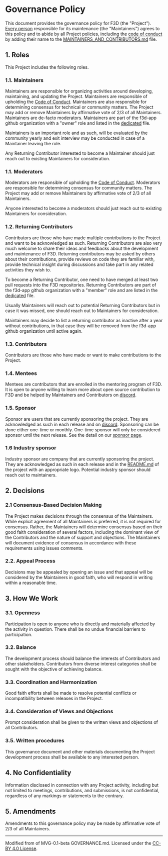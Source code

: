 # Governance Policy

This document provides the governance policy for F3D (the "Project"). [Every person](./MAINTAINERS_AND_CONTRIBUTORS.md) responsible for its maintenance (the "Maintainers") agrees to this policy and to abide by all Project policies, including the [code of conduct](../../CODE_OF_CONDUCT.md) by adding their name to the [MAINTAINERS_AND_CONTRIBUTORS.md](./MAINTAINERS_AND_CONTRIBUTORS.md) file.

## 1. Roles

This Project includes the following roles.

### 1.1. Maintainers

Maintainers are responsible for organizing activities around developing, maintaining, and updating the Project. Maintainers are responsible of upholding the [Code of Conduct](../../CODE_OF_CONDUCT.md). Maintainers are also responsible for determining consensus for technical or community matters. The Project may add or remove Maintainers by affirmative vote of 2/3 of all Maintainers. Maintainers are de-facto moderators. Maintainers are part of the f3d-app github organization with a "owner" role and listed in the [dedicated](./MAINTAINERS_AND_CONTRIBUTORS.md) file.

Maintainers is an important role and as such, will be evaluated by the community yearly and exit interview may be conducted in case of a Maintainer leaving the role.

Any Returning Contributor interested to become a Maintainer should just reach out to existing Maintainers for consideration.

### 1.1. Moderators

Moderators are responsible of upholding the [Code of Conduct](../../CODE_OF_CONDUCT.md). Moderators are responsible for determining consensus for community matters. The Project may add or remove Maintainers by affirmative vote of 2/3 of all Maintainers.

Anyone interested to become a moderators should just reach out to existing Maintainers for consideration.

### 1.2. Returning Contributors

Contributors are those who have made multiple contributions to the Project and want to be acknowledged as such. Returning Contributors are also very much welcome to share their ideas and feedbacks about the development and maintenance of F3D. Returning contributors may be asked by others about their contributions, provide reviews on code they are familiar with, provide technical insight during discussions and take part in any related activities they wish to.

To become a Returning Contributor, one need to have merged at least two pull requests into the F3D repositories. Returning Contributors are part of the f3d-app github organization with a "member" role and are listed in the [dedicated](./MAINTAINERS_AND_CONTRIBUTORS.md) file.

Usually Maintainers will reach out to potential Returning Contributors but in case it was missed, one should reach out to Maintainers for consideration.

Maintainers may decide to list a returning contributor as inactive after a year without contributions, in that case they will be removed from the f3d-app github organization until active again.

### 1.3. Contributors

Contributors are those who have made or want to make contributions to the Project.

### 1.4. Mentees

Mentees are contributors that are enrolled in the mentoring program of F3D. It is open to anyone willing to learn more about open source contribution to F3D
and be helped by Maintainers and Contributors on [discord](https://discord.f3d.app).

### 1.5. Sponsor

Sponsor are users that are currently sponsoring the project. They are acknowledged as such in each release and on [discord](https://discord.f3d.app). Sponsoring can be done either one-time or monthly. One-time sponsor will only be considered sponsor until the next release. See the detail on our [sponsor page](https://github.com/sponsors/f3d-app).

### 1.6 Industry sponsor

Industry sponsor are company that are currently sponsoring the project. They are acknowledged as such in each release and in the [README.md](../../README.md) of the project with an appropriate logo. Potential industry sponsor should reach out to maintainers.

## 2. Decisions

### 2.1 Consensus-Based Decision Making

The Project makes decisions through the consensus of the Maintainers. While explicit agreement of all Maintainers is preferred, it is not required for consensus. Rather, the Maintainers will determine consensus based on their good faith consideration of several factors, including the dominant view of the Contributors and the nature of support and objections. The Maintainers will document evidence of consensus in accordance with these requirements using issues comments.

### 2.2. Appeal Process

Decisions may be appealed by opening an issue and that appeal will be considered by the Maintainers in good faith, who will respond in writing within a reasonable time.

## 3. How We Work

### 3.1. Openness

Participation is open to anyone who is directly and materially affected by the activity in question. There shall be no undue financial barriers to participation.

### 3.2. Balance

The development process should balance the interests of Contributors and other stakeholders. Contributors from diverse interest categories shall be sought with the objective of achieving balance.

### 3.3. Coordination and Harmonization

Good faith efforts shall be made to resolve potential conflicts or incompatibility between releases in the Project.

### 3.4. Consideration of Views and Objections

Prompt consideration shall be given to the written views and objections of all Contributors.

### 3.5. Written procedures

This governance document and other materials documenting the Project development process shall be available to any interested person.

## 4. No Confidentiality

Information disclosed in connection with any Project activity, including but not limited to meetings, contributions, and submissions, is not confidential, regardless of any markings or statements to the contrary.

## 5. Amendments

Amendments to this governance policy may be made by affirmative vote of 2/3 of all Maintainers.

---

Modified from of MVG-0.1-beta GOVERNANCE.md. Licensed under the [CC-BY 4.0 License](https://creativecommons.org/licenses/by-sa/4.0/).
